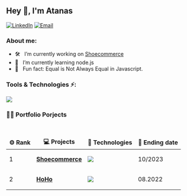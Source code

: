 ## Hey 👋, I'm Atanas

<a href="https://www.linkedin.com/in/atanas-angeliev/"><img alt="LinkedIn" src="https://img.shields.io/badge/atanas-linkedIn-brightgreen?style=flat-square&logo=linkedin"></a>
<a href="mailto:atanas.angeliev1@gmail.com"><img alt="Email" src="https://img.shields.io/badge/Email-atanas.angeliev1@gmail.com-blue?style=flat-square&logo=gmail"></a>

### About me:

-   🛠 &nbsp; I’m currently working on [Shoecommerce](https://github.com/a-angeliev/Shoecommerce)
-   🌱 &nbsp; I’m currently learning node.js
-   👾 &nbsp; Fun fact: Equal is Not Always Equal in Javascript.
<!-- - 📫 &nbsp; How to reach me: atanas.angeliev1@gmail.com or  -->

 <!-- <h2 align="left">Tools & Technologies ⚡</h2> -->

### Tools & Technologies ⚡:

 <p align="left">
  <a href="">
    <img src="https://skillicons.dev/icons?i=html,css,js,py,react,nodejs,flask,django,postgres,postman,tensorflow,git,vscode" />
  </a>
</p>

### 🧑‍🚀 Portfolio Porjects

<br />
  <table>
    <thead align="center">
      <tr border: none;>
        <td><b>⚙️ Rank</b></td>
        <td><b>💻 Projects</b></td>
        <td><b>🐛 Technologies</b></td>
        <td><b>🔔 Ending date</b></td>
      </tr>
    </thead>
    <tbody>
        <tr>
            <td alight="center">1</td>
	        <td><a href="https://github.com/a-angeliev/Shoecommerce"><b>Shoecommerce</b></a></td>
            <td>
                <p align="left">
                    <a href="">
                        <img src="https://skillicons.dev/icons?i=react,flask,postgres" />
                    </a>
                </p>
            </td>
            <td>10/2023</td>
        </tr>
        <tr>
            <td alight="center">2</td>
	        <td><a href="https://github.com/a-angeliev/Shoecommerce"><b>HoHo</b></a></td>
            <td>
                <p align="left">
                    <a href="">
                        <img src="https://skillicons.dev/icons?i=react,flask,postgres" />
                    </a>
                </p>
            </td>
            <td>08.2022</td>
        </tr>
    </tbody>
  </table>
  <br />
